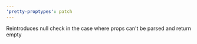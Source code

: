 ```yaml
---
'pretty-proptypes': patch
---
```


Reintroduces null check in the case where props can't be parsed and return empty
